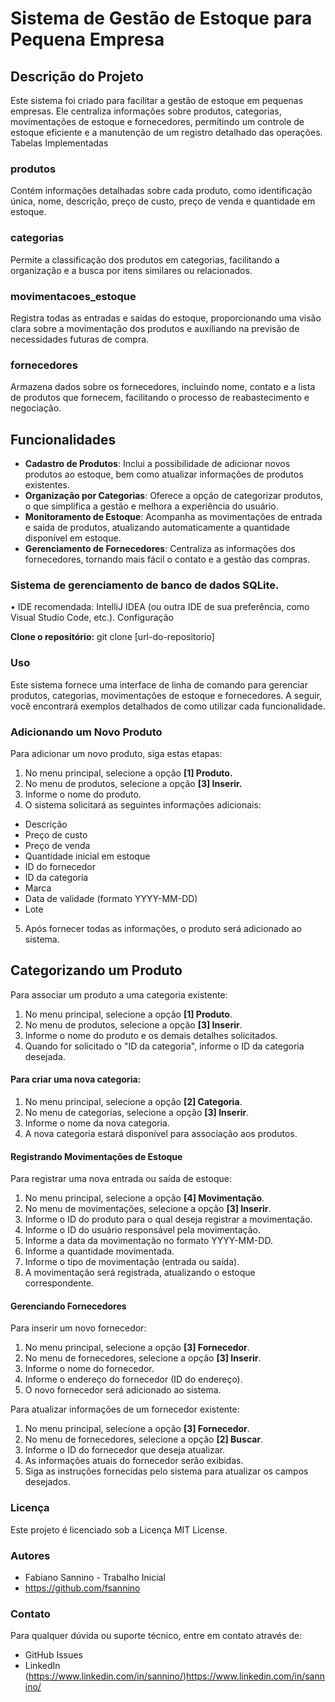 # Sistema de Gestão de Estoque para Pequena Empresa

## Descrição do Projeto

Este sistema foi criado para facilitar a gestão de estoque em pequenas empresas. Ele centraliza informações sobre produtos, categorias, movimentações de estoque e fornecedores, permitindo um controle de estoque eficiente e a manutenção de um registro detalhado das operações. Tabelas Implementadas

### produtos
Contém informações detalhadas sobre cada produto, como identificação única, nome, descrição, preço de custo, preço de venda e quantidade em estoque.

### categorias
Permite a classificação dos produtos em categorias, facilitando a organização e a busca por itens similares ou relacionados.

### movimentacoes_estoque
Registra todas as entradas e saídas do estoque, proporcionando uma visão clara sobre a movimentação dos produtos e auxiliando na previsão de necessidades futuras de compra.

### fornecedores
Armazena dados sobre os fornecedores, incluindo nome, contato e a lista de produtos que fornecem, facilitando o processo de reabastecimento e negociação. 

## Funcionalidades
- **Cadastro de Produtos**: Inclui a possibilidade de adicionar novos produtos ao estoque, bem como atualizar informações de produtos existentes.
- **Organização por Categorias**: Oferece a opção de categorizar produtos, o que simplifica a gestão e melhora a experiência do usuário.
- **Monitoramento de Estoque**: Acompanha as movimentações de entrada e saída de produtos, atualizando automaticamente a quantidade disponível em estoque.
- **Gerenciamento de Fornecedores**: Centraliza as informações dos fornecedores, tornando mais fácil o contato e a gestão das compras.

### Sistema de gerenciamento de banco de dados SQLite.
• IDE recomendada: IntelliJ IDEA (ou outra IDE de sua preferência, como Visual Studio Code, etc.). Configuração

**Clone o repositório:**
 git clone [url-do-repositorio] 

### Uso

Este sistema fornece uma interface de linha de comando para gerenciar produtos, categorias, movimentações de estoque e fornecedores. A seguir, você encontrará exemplos detalhados de como utilizar cada funcionalidade.

### Adicionando um Novo Produto

Para adicionar um novo produto, siga estas etapas:

1. No menu principal, selecione a opção **[1] Produto.**
2. No menu de produtos, selecione a opção **[3] Inserir.**
3. Informe o nome do produto.
4. O sistema solicitará as seguintes informações adicionais:
- Descrição
- Preço de custo
- Preço de venda
- Quantidade inicial em estoque
- ID do fornecedor
- ID da categoria
- Marca
- Data de validade (formato YYYY-MM-DD)
- Lote
  
5. Após fornecer todas as informações, o produto será adicionado ao sistema.


## Categorizando um Produto

Para associar um produto a uma categoria existente:
1. No menu principal, selecione a opção **[1] Produto**.
2. No menu de produtos, selecione a opção **[3] Inserir**.
3. Informe o nome do produto e os demais detalhes solicitados.
4. Quando for solicitado o "ID da categoria", informe o ID da categoria desejada.

#### Para criar uma nova categoria:
1. No menu principal, selecione a opção **[2] Categoria**.
2. No menu de categorias, selecione a opção **[3] Inserir**.
3. Informe o nome da nova categoria.
4. A nova categoria estará disponível para associação aos produtos.

#### Registrando Movimentações de Estoque

Para registrar uma nova entrada ou saída de estoque:
1. No menu principal, selecione a opção **[4] Movimentação**.
2. No menu de movimentações, selecione a opção **[3] Inserir**.
3. Informe o ID do produto para o qual deseja registrar a movimentação.
4. Informe o ID do usuário responsável pela movimentação.
5. Informe a data da movimentação no formato YYYY-MM-DD.
6. Informe a quantidade movimentada.
7. Informe o tipo de movimentação (entrada ou saída).
8. A movimentação será registrada, atualizando o estoque correspondente.

#### Gerenciando Fornecedores

Para inserir um novo fornecedor:
1. No menu principal, selecione a opção **[3] Fornecedor**.
2. No menu de fornecedores, selecione a opção **[3] Inserir**.
3. Informe o nome do fornecedor.
4. Informe o endereço do fornecedor (ID do endereço).
5. O novo fornecedor será adicionado ao sistema.

Para atualizar informações de um fornecedor existente:
1. No menu principal, selecione a opção **[3] Fornecedor**.
2. No menu de fornecedores, selecione a opção **[2] Buscar**.
3. Informe o ID do fornecedor que deseja atualizar.
4. As informações atuais do fornecedor serão exibidas.
5. Siga as instruções fornecidas pelo sistema para atualizar os campos desejados.
  
### Licença
Este projeto é licenciado sob a Licença MIT License. 

### Autores
- Fabiano Sannino - Trabalho Inicial
- https://github.com/fsannino
  
### Contato 
Para qualquer dúvida ou suporte técnico, entre em contato através de:
- GitHub Issues
- LinkedIn (https://www.linkedin.com/in/sannino/)https://www.linkedin.com/in/sannino/
